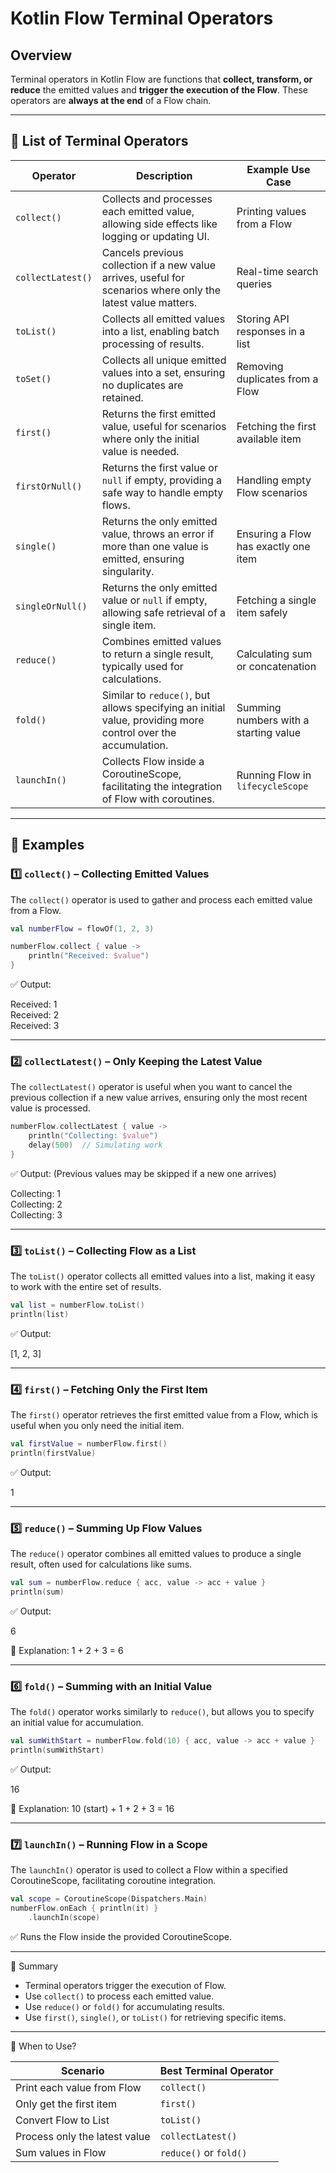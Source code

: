 # Kotlin Flow Terminal Operators

## Overview  
Terminal operators in Kotlin Flow are functions that **collect, transform, or reduce** the emitted values and **trigger the execution of the Flow**. These operators are **always at the end** of a Flow chain.

---

## 🔹 List of Terminal Operators  

| Operator | Description | Example Use Case |
|----------|-------------|------------------|
| `collect()` | Collects and processes each emitted value, allowing side effects like logging or updating UI. | Printing values from a Flow |
| `collectLatest()` | Cancels previous collection if a new value arrives, useful for scenarios where only the latest value matters. | Real-time search queries |
| `toList()` | Collects all emitted values into a list, enabling batch processing of results. | Storing API responses in a list |
| `toSet()` | Collects all unique emitted values into a set, ensuring no duplicates are retained. | Removing duplicates from a Flow |
| `first()` | Returns the first emitted value, useful for scenarios where only the initial value is needed. | Fetching the first available item |
| `firstOrNull()` | Returns the first value or `null` if empty, providing a safe way to handle empty flows. | Handling empty Flow scenarios |
| `single()` | Returns the only emitted value, throws an error if more than one value is emitted, ensuring singularity. | Ensuring a Flow has exactly one item |
| `singleOrNull()` | Returns the only emitted value or `null` if empty, allowing safe retrieval of a single item. | Fetching a single item safely |
| `reduce()` | Combines emitted values to return a single result, typically used for calculations. | Calculating sum or concatenation |
| `fold()` | Similar to `reduce()`, but allows specifying an initial value, providing more control over the accumulation. | Summing numbers with a starting value |
| `launchIn()` | Collects Flow inside a CoroutineScope, facilitating the integration of Flow with coroutines. | Running Flow in `lifecycleScope` |

---

## 📌 Examples  

### 1️⃣ **`collect()` – Collecting Emitted Values**  
The `collect()` operator is used to gather and process each emitted value from a Flow.  

```kotlin
val numberFlow = flowOf(1, 2, 3)

numberFlow.collect { value ->
    println("Received: $value")
}
```

✅ Output:

Received: 1  
Received: 2  
Received: 3  

---

### 2️⃣ **`collectLatest()` – Only Keeping the Latest Value**  
The `collectLatest()` operator is useful when you want to cancel the previous collection if a new value arrives, ensuring only the most recent value is processed.  

```kotlin
numberFlow.collectLatest { value ->
    println("Collecting: $value")
    delay(500)  // Simulating work
}
```

✅ Output: (Previous values may be skipped if a new one arrives)

Collecting: 1  
Collecting: 2  
Collecting: 3  

---

### 3️⃣ **`toList()` – Collecting Flow as a List**  
The `toList()` operator collects all emitted values into a list, making it easy to work with the entire set of results.  

```kotlin
val list = numberFlow.toList()
println(list)
```

✅ Output:

[1, 2, 3]  

---

### 4️⃣ **`first()` – Fetching Only the First Item**  
The `first()` operator retrieves the first emitted value from a Flow, which is useful when you only need the initial item.  

```kotlin
val firstValue = numberFlow.first()
println(firstValue)
```

✅ Output:

1  

---

### 5️⃣ **`reduce()` – Summing Up Flow Values**  
The `reduce()` operator combines all emitted values to produce a single result, often used for calculations like sums.  

```kotlin
val sum = numberFlow.reduce { acc, value -> acc + value }
println(sum)
```

✅ Output:

6  

📌 Explanation: 1 + 2 + 3 = 6  

---

### 6️⃣ **`fold()` – Summing with an Initial Value**  
The `fold()` operator works similarly to `reduce()`, but allows you to specify an initial value for accumulation.  

```kotlin
val sumWithStart = numberFlow.fold(10) { acc, value -> acc + value }
println(sumWithStart)
```

✅ Output:

16  

📌 Explanation: 10 (start) + 1 + 2 + 3 = 16  

---

### 7️⃣ **`launchIn()` – Running Flow in a Scope**  
The `launchIn()` operator is used to collect a Flow within a specified CoroutineScope, facilitating coroutine integration.  

```kotlin
val scope = CoroutineScope(Dispatchers.Main)
numberFlow.onEach { println(it) }
    .launchIn(scope)
```

✅ Runs the Flow inside the provided CoroutineScope.  

---

🎯 Summary
- Terminal operators trigger the execution of Flow.
- Use `collect()` to process each emitted value.
- Use `reduce()` or `fold()` for accumulating results.
- Use `first()`, `single()`, or `toList()` for retrieving specific items.

---

📌 When to Use?

| Scenario | Best Terminal Operator |
|----------|-----------------------|
| Print each value from Flow | `collect()` |
| Only get the first item | `first()` |
| Convert Flow to List | `toList()` |
| Process only the latest value | `collectLatest()` |
| Sum values in Flow | `reduce()` or `fold()` |
